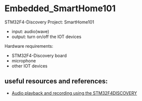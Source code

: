 # Embedded_SmartHome101

STM32F4-Discovery Project: SmartHome101
- input: audio(wave)
- output: turn on/off the IOT devices

Hardware requirements:
  - STM32F4-Discovery board
  - microphone
  - other IOT devices
## useful resources and references:
  - [Audio playback and recording using the STM32F4DISCOVERY](https://www.st.com/content/ccc/resource/technical/document/application_note/c7/2f/66/a5/cd/4c/4d/2a/DM00040802.pdf/files/DM00040802.pdf/jcr:content/translations/en.DM00040802.pdf)
  
